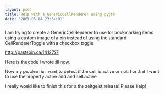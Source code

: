 ```yaml
---
layout: post
title: Help with a GenericCellRenderer using pygtk
date: '2009-05-04 23:34:01'
---
```


I am trying to create a GenericCellRenderer to use for bookmarking items using a custom image of a pin instead of using the standard CellRendererToggle with a checkbox toggle.

<a href="http://pastebin.ca/1412757">http://pastebin.ca/1412757</a>

Here is the code I wrote till now.

Now my problem is i want to detect if the cell is active or not. For that I want to use the property active and and self.active

I really would like to finish this for a the zeitgeist release! Please Help!